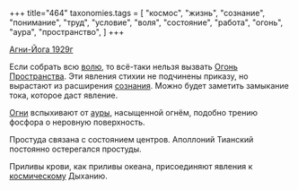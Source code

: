 +++
title="464"
taxonomies.tags = [
 "космос",
 "жизнь",
 "сознание",
 "понимание",
 "труд",
 "условие",
 "воля",
 "состояние",
 "работа",
 "огонь",
 "аура",
 "пространство",
]
+++

[Агни-Йога 1929г](/agni/1929)

Если собрать всю [волю](/tags/воля), то всё-таки нельзя вызвать [Огонь](/tags/огонь) [Пространства](/tags/пространство). Эти явления стихии не подчинены приказу, но вырастают из расширения [сознания](/tags/условие). Можно будет заметить замыкание тока, которое даст явление.   

[Огни](/tags/огонь) вспыхивают от [ауры](/tags/аура), насыщенной огнём, подобно трению фосфора о неровную поверхность.   

Простуда связана с состоянием центров. Аполлоний Тианский постоянно остерегался простуды.   

Приливы крови, как приливы океана, присоединяют явления к [космическому](/tags/космос) Дыханию.